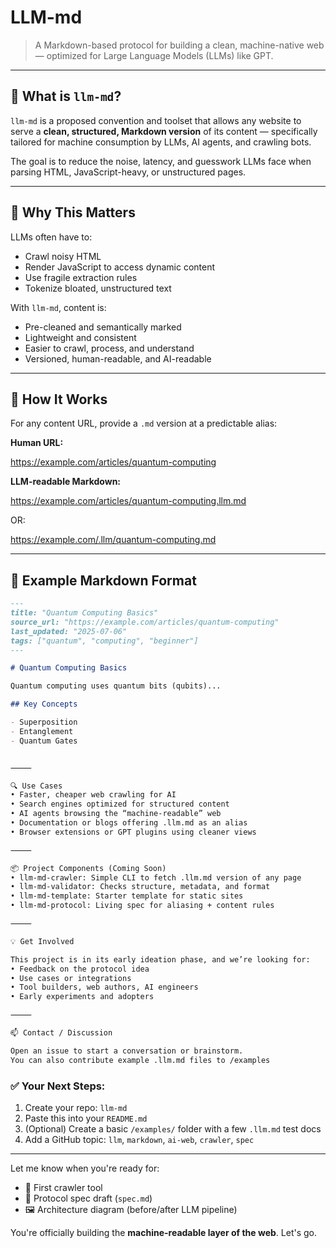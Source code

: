 # LLM-md

> A Markdown-based protocol for building a clean, machine-native web — optimized for Large Language Models (LLMs) like GPT.

---

## 🧠 What is `llm-md`?

`llm-md` is a proposed convention and toolset that allows any website to serve a **clean, structured, Markdown version** of its content — specifically tailored for machine consumption by LLMs, AI agents, and crawling bots.

The goal is to reduce the noise, latency, and guesswork LLMs face when parsing HTML, JavaScript-heavy, or unstructured pages.

---

## 🚧 Why This Matters

LLMs often have to:
- Crawl noisy HTML
- Render JavaScript to access dynamic content
- Use fragile extraction rules
- Tokenize bloated, unstructured text

With `llm-md`, content is:
- Pre-cleaned and semantically marked
- Lightweight and consistent
- Easier to crawl, process, and understand
- Versioned, human-readable, and AI-readable

---

## 🔁 How It Works

For any content URL, provide a `.md` version at a predictable alias:

**Human URL:**

https://example.com/articles/quantum-computing

**LLM-readable Markdown:**

https://example.com/articles/quantum-computing.llm.md

OR:

https://example.com/.llm/quantum-computing.md

---

## 🧱 Example Markdown Format

```markdown
---
title: "Quantum Computing Basics"
source_url: "https://example.com/articles/quantum-computing"
last_updated: "2025-07-06"
tags: ["quantum", "computing", "beginner"]
---

# Quantum Computing Basics

Quantum computing uses quantum bits (qubits)...

## Key Concepts

- Superposition
- Entanglement
- Quantum Gates


⸻

🔍 Use Cases
• Faster, cheaper web crawling for AI
• Search engines optimized for structured content
• AI agents browsing the “machine-readable” web
• Documentation or blogs offering .llm.md as an alias
• Browser extensions or GPT plugins using cleaner views

⸻

📦 Project Components (Coming Soon)
• llm-md-crawler: Simple CLI to fetch .llm.md version of any page
• llm-md-validator: Checks structure, metadata, and format
• llm-md-template: Starter template for static sites
• llm-md-protocol: Living spec for aliasing + content rules

⸻

💡 Get Involved

This project is in its early ideation phase, and we’re looking for:
• Feedback on the protocol idea
• Use cases or integrations
• Tool builders, web authors, AI engineers
• Early experiments and adopters

⸻

📫 Contact / Discussion

Open an issue to start a conversation or brainstorm.
You can also contribute example .llm.md files to /examples

```

### ✅ Your Next Steps:

1. Create your repo: `llm-md`
2. Paste this into your `README.md`
3. (Optional) Create a basic `/examples/` folder with a few `.llm.md` test docs
4. Add a GitHub topic: `llm`, `markdown`, `ai-web`, `crawler`, `spec`

---

Let me know when you're ready for:
- 🧪 First crawler tool
- 📜 Protocol spec draft (`spec.md`)
- 🖼️ Architecture diagram (before/after LLM pipeline)

You're officially building the **machine-readable layer of the web**. Let's go.
